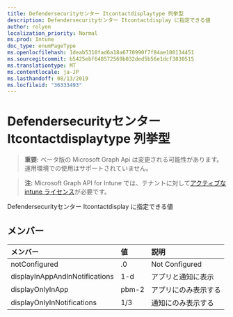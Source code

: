 ```yaml
---
title: Defendersecurityセンター Itcontactdisplaytype 列挙型
description: Defendersecurityセンター Itcontactdisplay に指定できる値
author: rolyon
localization_priority: Normal
ms.prod: Intune
doc_type: enumPageType
ms.openlocfilehash: 1deab5310fad6a18a6770990f7f84ae100134451
ms.sourcegitcommit: b5425ebf648572569b032ded5b56e1dcf3830515
ms.translationtype: MT
ms.contentlocale: ja-JP
ms.lasthandoff: 08/13/2019
ms.locfileid: "36333493"
---
```

# <a name="defendersecuritycenteritcontactdisplaytype-enum-type"></a>Defendersecurityセンター Itcontactdisplaytype 列挙型

> **重要:** ベータ版の Microsoft Graph Api は変更される可能性があります。運用環境での使用はサポートされていません。

> **注:** Microsoft Graph API for Intune では、テナントに対して[アクティブな intune ライセンス](https://go.microsoft.com/fwlink/?linkid=839381)が必要です。

Defendersecurityセンター Itcontactdisplay に指定できる値

## <a name="members"></a>メンバー
|メンバー|値|説明|
|:---|:---|:---|
|notConfigured|.0|Not Configured|
|displayInAppAndInNotifications|1-d|アプリと通知に表示|
|displayOnlyInApp|pbm-2|アプリにのみ表示する|
|displayOnlyInNotifications|1/3|通知にのみ表示する|



